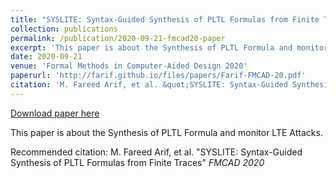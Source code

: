 ```yaml
---
title: "SYSLITE: Syntax-Guided Synthesis of PLTL Formulas from Finite Traces"
collection: publications
permalink: /publication/2020-09-21-fmcad20-paper
excerpt: 'This paper is about the Synthesis of PLTL Formula and monitor LTE Attacks.'
date: 2020-09-21
venue: 'Formal Methods in Computer-Aided Design 2020'
paperurl: 'http://farif.github.io/files/papers/Farif-FMCAD-20.pdf'
citation: 'M. Fareed Arif, et al. &quot;SYSLITE: Syntax-Guided Synthesis of PLTL Formulas from Finite Traces&quot; <i>FMCAD 2020</i>'
---
```


<a href='http://farif.github.io/files/papers/Farif-FMCAD-20.pdf'>Download paper here</a>

This paper is about the Synthesis of PLTL Formula and monitor LTE Attacks.

Recommended citation: M. Fareed Arif, et al. "SYSLITE: Syntax-Guided Synthesis of PLTL Formulas from Finite Traces" <i>FMCAD 2020</i>